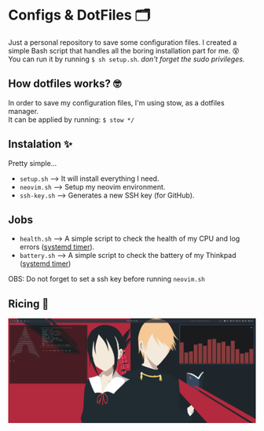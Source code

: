 # Configs & DotFiles 🗂️

Just a personal repository to save some configuration files.
I created a simple Bash script that handles all the boring installation part for me. 😵<br>
You can run it by running `$ sh setup.sh`. _don't forget the sudo privileges._

## How dotfiles works? 🤓

In order to save my configuration files, I'm using stow, as a dotfiles manager.<br>
It can be applied by running: `$ stow */`<br>

## Instalation ✨

Pretty simple...

- `setup.sh` --> It will install everything I need.
- `neovim.sh` --> Setup my neovim environment.
- `ssh-key.sh` --> Generates a new SSH key (for GitHub).

## Jobs

- `health.sh` --> A simple script to check the health of my CPU and log errors ([systemd timer](./jobs/README.md)).
- `battery.sh` --> A simple script to check the battery of my Thinkpad ([systemd timer](./jobs/README.md))

OBS: Do not forget to set a ssh key before running `neovim.sh`

## Ricing 🍚

![Rice](./ricing.png)
